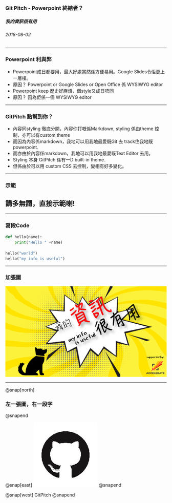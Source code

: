 ### Git Pitch - Powerpoint 終結者？

##### 我的資訊很有用
###### 2018-08-02
---
### Powerpoint 利與弊

* Powerpoint成日都要用，最大好處當然係方便易用。Google Slides令佢更上一層樓。
* 原因？ Powerpoint or Google Slides or Open Office 係 WYSIWYG editor
* Powerpoint keep 歷史好麻煩，個style又成日唔同
* 原因？ 因為佢係一個 WYSIWYG editor 

---
### GitPitch 點幫到你？

* 內容同styling 徹底分開，內容你打嘅係Markdown, styling 係由theme 控制，亦可以有custom theme
* 而因為內容係markdown，我地可以用我地最愛既Git 去 track住我地既powerpoint.
* 而亦由於內容係markdown，我地可以用我地最愛既Text Editor 去用。
* Styling 本身 GitPitch 係有一D built-in theme.
* 但係由於可以用 custom CSS 去控制，變相有好多變化。

---
### 示範

## 講多無謂，直接示範喇!


---
### 寫段Code 

```python
def hello(name):
    print("Hello " +name)

hello("world")
hello("my info is useful")
```

---
### 加張圖

![我的資訊很有用](./assets/imgs/img1.png)

---

@snap[north]
### 左一張圖，右一段字
@snapend



@snap[east]
![Git](./assets/imgs/git.png)
@snapend

@snap[west]
GitPitch
@snapend
  






  
